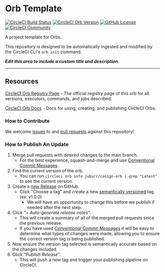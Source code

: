 # Orb Template


[![CircleCI Build Status](https://circleci.com/gh/juburr/cosign-orb.svg?style=shield "CircleCI Build Status")](https://circleci.com/gh/juburr/cosign-orb) [![CircleCI Orb Version](https://badges.circleci.com/orbs/juburr/cosign-orb.svg)](https://circleci.com/developer/orbs/orb/juburr/cosign-orb) [![GitHub License](https://img.shields.io/badge/license-MIT-lightgrey.svg)](https://raw.githubusercontent.com/juburr/cosign-orb/master/LICENSE) [![CircleCI Community](https://img.shields.io/badge/community-CircleCI%20Discuss-343434.svg)](https://discuss.circleci.com/c/ecosystem/orbs)



A project template for Orbs.

This repository is designed to be automatically ingested and modified by the CircleCI CLI's `orb init` command.

_**Edit this area to include a custom title and description.**_

---

## Resources

[CircleCI Orb Registry Page](https://circleci.com/developer/orbs/orb/juburr/cosign-orb) - The official registry page of this orb for all versions, executors, commands, and jobs described.

[CircleCI Orb Docs](https://circleci.com/docs/orb-intro/#section=configuration) - Docs for using, creating, and publishing CircleCI Orbs.

### How to Contribute

We welcome [issues](https://github.com/juburr/cosign-orb/issues) to and [pull requests](https://github.com/juburr/cosign-orb/pulls) against this repository!

### How to Publish An Update
1. Merge pull requests with desired changes to the main branch.
    - For the best experience, squash-and-merge and use [Conventional Commit Messages](https://conventionalcommits.org/).
2. Find the current version of the orb.
    - You can run `circleci orb info juburr/cosign-orb | grep "Latest"` to see the current version.
3. Create a [new Release](https://github.com/juburr/cosign-orb/releases/new) on GitHub.
    - Click "Choose a tag" and _create_ a new [semantically versioned](http://semver.org/) tag. (ex: v1.0.0)
      - We will have an opportunity to change this before we publish if needed after the next step.
4.  Click _"+ Auto-generate release notes"_.
    - This will create a summary of all of the merged pull requests since the previous release.
    - If you have used _[Conventional Commit Messages](https://conventionalcommits.org/)_ it will be easy to determine what types of changes were made, allowing you to ensure the correct version tag is being published.
5. Now ensure the version tag selected is semantically accurate based on the changes included.
6. Click _"Publish Release"_.
    - This will push a new tag and trigger your publishing pipeline on CircleCI.